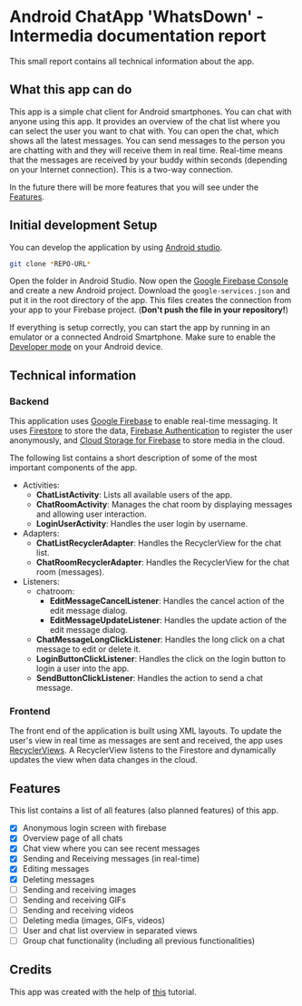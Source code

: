 # Android ChatApp 'WhatsDown' - Intermedia documentation report

This small report contains all technical information about the app.

## What this app can do

This app is a simple chat client for Android smartphones. You can chat with anyone using this app.
It provides an overview of the chat list where you can select the user you want to chat with.
You can open the chat, which shows all the latest messages.
You can send messages to the person you are chatting with and they will receive them in real time. Real-time means that the messages are received by your buddy within seconds (depending on your Internet connection). This is a two-way connection.

In the future there will be more features that you will see under the [Features](#Features).

## Initial development Setup

You can develop the application by using [Android studio](https://developer.android.com/studio).

```bash
git clone *REPO-URL*
```

Open the folder in Android Studio. Now open the  [Google Firebase Console](https://firebase.google.com/) and create a new Android project.
Download the `google-services.json` and put it in the root directory of the app. This files creates the connection from your app to your Firebase project. (**Don't push the file in your repository!**)

If everything is setup correctly, you can start the app by running in an emulator or a connected Android Smartphone. Make sure to enable the [Developer mode](https://developer.android.com/studio/debug/dev-options) on your Android device.

## Technical information

### Backend

This application uses [Google Firebase](https://firebase.google.com/) to enable real-time messaging.
It uses [Firestore](https://firebase.google.com/docs/firestore) to store the data, [Firebase Authentication](https://firebase.google.com/docs/auth) to register the user anonymously, and [Cloud Storage for Firebase](https://firebase.google.com/docs/storage) to store media in the cloud.

The following list contains a short description of some of the most important components of the app.

- Activities:
  - **ChatListActivity**: Lists all available users of the app.
  - **ChatRoomActivity**: Manages the chat room by displaying messages and allowing user interaction.
  - **LoginUserActivity**: Handles the user login by username.
- Adapters:
  - **ChatListRecyclerAdapter**: Handles the RecyclerView for the chat list.
  - **ChatRoomRecyclerAdapter**: Handles the RecyclerView for the chat room (messages).
- Listeners:
  - chatroom:
    - **EditMessageCancelListener**: Handles the cancel action of the edit message dialog.
    - **EditMessageUpdateListener**: Handles the update action of the edit message dialog.
  - **ChatMessageLongClickListener**: Handles the long click on a chat message to edit or delete it.
  - **LoginButtonClickListener**: Handles the click on the login button to login a user into the app.
  - **SendButtonClickListener**: Handles the action to send a chat message.

### Frontend

The front end of the application is built using XML layouts.
To update the user's view in real time as messages are sent and received, the app uses [RecyclerViews](https://developer.android.com/reference/androidx/recyclerview/widget/RecyclerView). A RecyclerView listens to the Firestore and dynamically updates the view when data changes in the cloud.

## Features

This list contains a list of all features (also planned features) of this app.

- [x] Anonymous login screen with firebase
- [x] Overview page of all chats
- [x] Chat view where you can see recent messages
- [x] Sending and Receiving messages (in real-time)
- [x] Editing messages
- [x] Deleting messages
- [ ] Sending and receiving images
- [ ] Sending and receiving GIFs
- [ ] Sending and receiving videos
- [ ] Deleting media (images, GIFs, videos)
- [ ] User and chat list overview in separated views
- [ ] Group chat functionality (including all previous functionalities)

## Credits

This app was created with the help of [this](https://www.youtube.com/watch?v=jHH-ZreOs1k&ab_channel=EasyTuto) tutorial.
